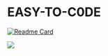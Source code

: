 # EASY-TO-C0DE
<!-- Readme Card-->
[![Readme Card](https://github-readme-stats.vercel.app/api/pin/?username=sad0xer&repo=EASY-TO-C0DE&theme=vision-friendly-dark)](https://github.com/sad0xer/EASY-TO-C0DE)

<a href="https://github.com/SAD0XER">
  <img align="center" src="https://github-readme-stats.vercel.app/api/pin/?username=sad0xer&repo=EASY-TO-C0DE&theme=vision-friendly-dark" />
</a>
